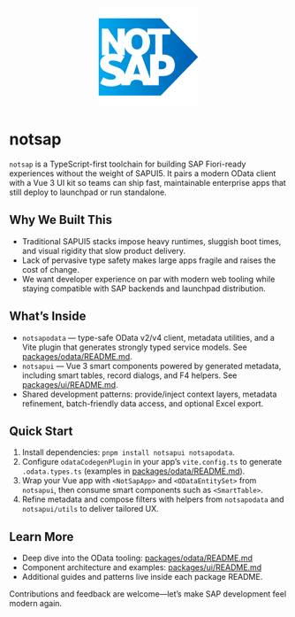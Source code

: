 <p align="center">
  <img src="./notsap.png" alt="Not SAP" width="180" />
</p>

# notsap

`notsap` is a TypeScript-first toolchain for building SAP Fiori-ready experiences without the weight of SAPUI5. It pairs a modern OData client with a Vue 3 UI kit so teams can ship fast, maintainable enterprise apps that still deploy to launchpad or run standalone.

## Why We Built This

- Traditional SAPUI5 stacks impose heavy runtimes, sluggish boot times, and visual rigidity that slow product delivery.
- Lack of pervasive type safety makes large apps fragile and raises the cost of change.
- We want developer experience on par with modern web tooling while staying compatible with SAP backends and launchpad distribution.

## What’s Inside

- `notsapodata` — type-safe OData v2/v4 client, metadata utilities, and a Vite plugin that generates strongly typed service models. See [packages/odata/README.md](./packages/odata/README.md).
- `notsapui` — Vue 3 smart components powered by generated metadata, including smart tables, record dialogs, and F4 helpers. See [packages/ui/README.md](./packages/ui/README.md).
- Shared development patterns: provide/inject context layers, metadata refinement, batch-friendly data access, and optional Excel export.

## Quick Start

1. Install dependencies: `pnpm install notsapui notsapodata`.
2. Configure `odataCodegenPlugin` in your app’s `vite.config.ts` to generate `.odata.types.ts` (examples in [packages/odata/README.md](./packages/odata/README.md#vite-plugin-setup-for-type-generation)).
3. Wrap your Vue app with `<NotSapApp>` and `<ODataEntitySet>` from `notsapui`, then consume smart components such as `<SmartTable>`.
4. Refine metadata and compose filters with helpers from `notsapodata` and `notsapui/utils` to deliver tailored UX.

## Learn More

- Deep dive into the OData tooling: [packages/odata/README.md](./packages/odata/README.md)
- Component architecture and examples: [packages/ui/README.md](./packages/ui/README.md)
- Additional guides and patterns live inside each package README.

Contributions and feedback are welcome—let’s make SAP development feel modern again.
